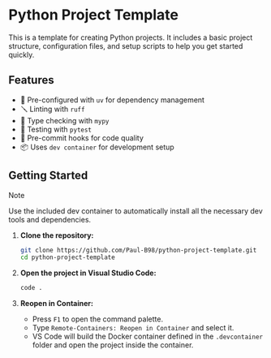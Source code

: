 # Python Project Template

This is a template for creating Python projects. It includes a basic project structure, configuration files, and setup scripts to help you get started quickly.

## Features

- 📁 Pre-configured with `uv` for dependency management
- 🪛 Linting with `ruff`
- 🔧 Type checking with `mypy`
- 🧪 Testing with `pytest`
- 📝 Pre-commit hooks for code quality
- 📦 Uses `dev container` for development setup

## Getting Started

> [!NOTE]
> Use the included dev container to automatically install all the necessary dev tools and dependencies.

1. **Clone the repository:**
    ```sh
    git clone https://github.com/Paul-B98/python-project-template.git
    cd python-project-template
    ```

2. **Open the project in Visual Studio Code:**
    ```sh
    code .
    ```

3. **Reopen in Container:**
    - Press `F1` to open the command palette.
    - Type `Remote-Containers: Reopen in Container` and select it.
    - VS Code will build the Docker container defined in the `.devcontainer` folder and open the project inside the container.
